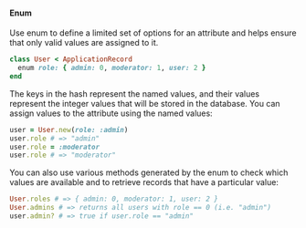 #### Enum

Use enum to define a limited set of options for an attribute and helps ensure that only valid values are assigned to it.
```ruby
class User < ApplicationRecord
  enum role: { admin: 0, moderator: 1, user: 2 }
end
```
The keys in the hash represent the named values, and their values represent the integer values that will be stored in the database. You can assign values to the attribute using the named values:
```ruby
user = User.new(role: :admin)
user.role # => "admin"
user.role = :moderator
user.role # => "moderator"
```
You can also use various methods generated by the enum to check which values are available and to retrieve records that have a particular value:
```ruby
User.roles # => { admin: 0, moderator: 1, user: 2 }
User.admins # => returns all users with role == 0 (i.e. "admin")
user.admin? # => true if user.role == "admin"
```
